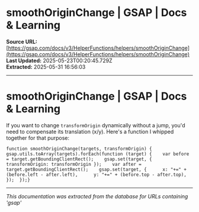 # smoothOriginChange | GSAP | Docs & Learning

**Source URL:** [https://gsap.com/docs/v3/HelperFunctions/helpers/smoothOriginChange](https://gsap.com/docs/v3/HelperFunctions/helpers/smoothOriginChange)  
**Last Updated:** 2025-05-23T00:20:45.729Z  
**Extracted:** 2025-05-31 16:56:03

---

# smoothOriginChange | GSAP | Docs & Learning

If you want to change `transformOrigin` dynamically without a jump, you'd need to compensate its translation (x/y). Here's a function I whipped together for that purpose:

```
function smoothOriginChange(targets, transformOrigin) {  gsap.utils.toArray(targets).forEach(function (target) {    var before = target.getBoundingClientRect();    gsap.set(target, { transformOrigin: transformOrigin });    var after = target.getBoundingClientRect();    gsap.set(target, {      x: "+=" + (before.left - after.left),      y: "+=" + (before.top - after.top),    });  });}
```

---

*This documentation was extracted from the database for URLs containing 'gsap'*
